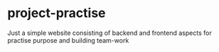 # project-practise
Just a simple website consisting of backend and frontend aspects for practise purpose and building team-work
